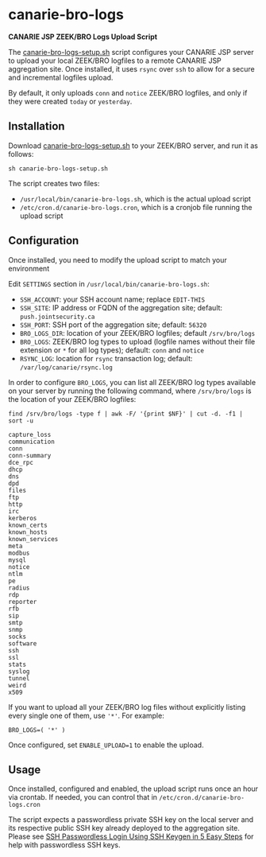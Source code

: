 # canarie-bro-logs
**CANARIE JSP ZEEK/BRO Logs Upload Script**

The [canarie-bro-logs-setup.sh](canarie-bro-logs-setup.sh) script configures your CANARIE JSP server to upload your local ZEEK/BRO logfiles to a remote CANARIE JSP aggregation site. Once installed, it uses `rsync` over `ssh` to allow for a secure and incremental logfiles upload.

By default, it only uploads `conn` and `notice` ZEEK/BRO logfiles, and only if they were created `today` or `yesterday`.

## Installation

Download [canarie-bro-logs-setup.sh](https://raw.githubusercontent.com/ontkanin/canarie_jsp/master/canarie-bro-logs/canarie-bro-logs-setup.sh) to your ZEEK/BRO server, and run it as follows:

```
sh canarie-bro-logs-setup.sh
```

The script creates two files:

* `/usr/local/bin/canarie-bro-logs.sh`, which is the actual upload script
* `/etc/cron.d/canarie-bro-logs.cron`, which is a cronjob file running the upload script

## Configuration

Once installed, you need to modify the upload script to match your environment

Edit `SETTINGS` section in `/usr/local/bin/canarie-bro-logs.sh`:

* `SSH_ACCOUNT`: your SSH account name; replace `EDIT-THIS`
* `SSH_SITE`: IP address or FQDN of the aggregation site; default: `push.jointsecurity.ca`
* `SSH_PORT`: SSH port of the aggregation site; default: `56320`
* `BRO_LOGS_DIR`: location of your ZEEK/BRO logfiles; default `/srv/bro/logs`
* `BRO_LOGS`: ZEEK/BRO log types to upload (logfile names without their file extension or `*` for all log types); default: `conn` and `notice`
* `RSYNC_LOG`: location for `rsync` transaction log; default: `/var/log/canarie/rsync.log`

In order to configure `BRO_LOGS`, you can list all ZEEK/BRO log types available on your server by running the following command, where `/srv/bro/logs` is the location of your ZEEK/BRO logfiles:

```
find /srv/bro/logs -type f | awk -F/ '{print $NF}' | cut -d. -f1 | sort -u
```
```
capture_loss
communication
conn
conn-summary
dce_rpc
dhcp
dns
dpd
files
ftp
http
irc
kerberos
known_certs
known_hosts
known_services
meta
modbus
mysql
notice
ntlm
pe
radius
rdp
reporter
rfb
sip
smtp
snmp
socks
software
ssh
ssl
stats
syslog
tunnel
weird
x509
```

If you want to upload all your ZEEK/BRO log files without explicitly listing every single one of them, use `'*'`. For example:
```
BRO_LOGS=( '*' )
```

Once configured, set `ENABLE_UPLOAD=1` to enable the upload.

## Usage


Once installed, configured and enabled, the upload script runs once an hour via crontab. If needed, you can control that in `/etc/cron.d/canarie-bro-logs.cron`

The script expects a passwordless private SSH key on the local server and its respective public SSH key already deployed to the aggregation site. Please see [SSH Passwordless Login Using SSH Keygen in 5 Easy Steps](https://www.tecmint.com/ssh-passwordless-login-using-ssh-keygen-in-5-easy-steps/) for help with passwordless SSH keys.
